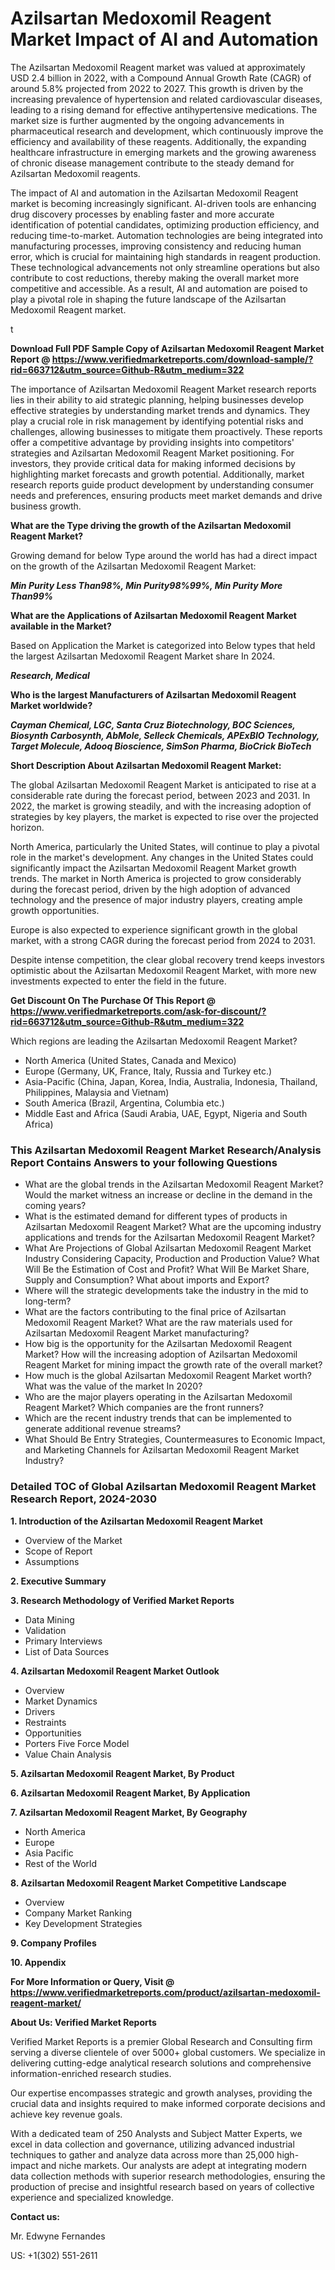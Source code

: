 <meta name="title" content="Global Azilsartan Medoxomil Reagent Market Impact of AI and Automation"><meta name="description" content="The Azilsartan Medoxomil Reagent market was valued at approximately USD 2.4 billion in 2022, with a Compound Annual Growth Rate (CAGR) of around 5.8% projected from 20"><meta name="title" content="Azilsartan Medoxomil Reagent Market Size, Share, Scope, Trends, Growth, Opportunities, Analysis, Forecast"><h1>Azilsartan Medoxomil Reagent Market Impact of AI and Automation</h1><p>The Azilsartan Medoxomil Reagent market was valued at approximately USD 2.4 billion in 2022, with a Compound Annual Growth Rate (CAGR) of around 5.8% projected from 2022 to 2027. This growth is driven by the increasing prevalence of hypertension and related cardiovascular diseases, leading to a rising demand for effective antihypertensive medications. The market size is further augmented by the ongoing advancements in pharmaceutical research and development, which continuously improve the efficiency and availability of these reagents. Additionally, the expanding healthcare infrastructure in emerging markets and the growing awareness of chronic disease management contribute to the steady demand for Azilsartan Medoxomil reagents.</p><p>The impact of AI and automation in the Azilsartan Medoxomil Reagent market is becoming increasingly significant. AI-driven tools are enhancing drug discovery processes by enabling faster and more accurate identification of potential candidates, optimizing production efficiency, and reducing time-to-market. Automation technologies are being integrated into manufacturing processes, improving consistency and reducing human error, which is crucial for maintaining high standards in reagent production. These technological advancements not only streamline operations but also contribute to cost reductions, thereby making the overall market more competitive and accessible. As a result, AI and automation are poised to play a pivotal role in shaping the future landscape of the Azilsartan Medoxomil Reagent market.</p>t</p><p id="" class=""><strong>Download Full PDF Sample Copy of Azilsartan Medoxomil Reagent Market Report @ <a href="https://www.verifiedmarketreports.com/download-sample/?rid=663712&utm_source=Github-R&utm_medium=322" target="_blank">https://www.verifiedmarketreports.com/download-sample/?rid=663712&utm_source=Github-R&utm_medium=322</a></strong></p><p>The importance of&nbsp;Azilsartan Medoxomil Reagent Market research reports lies in their ability to aid strategic planning, helping businesses develop effective strategies by understanding market trends and dynamics. They play a crucial role in risk management by identifying potential risks and challenges, allowing businesses to mitigate them proactively. These reports offer a competitive advantage by providing insights into competitors' strategies and Azilsartan Medoxomil Reagent Market positioning. For investors, they provide critical data for making informed decisions by highlighting market forecasts and growth potential. Additionally, market research reports guide product development by understanding consumer needs and preferences, ensuring products meet market demands and drive business growth.</p><p><strong>What are the&nbsp;Type driving the growth of the Azilsartan Medoxomil Reagent Market?</strong></p><p id="" class="">Growing demand for below Type around the world has had a direct impact on the growth of the Azilsartan Medoxomil Reagent Market:</p><em><strong>Min Purity Less Than98%, Min Purity98%99%, Min Purity More Than99%</strong></em></p><strong>What are the&nbsp;Applications&nbsp;of Azilsartan Medoxomil Reagent Market available in the Market?</strong></p><p id="" class="">Based on Application the Market is categorized into Below types that held the largest Azilsartan Medoxomil Reagent Market share In 2024.</p><em><strong>Research, Medical</strong></em></p><strong>Who is the largest Manufacturers of Azilsartan Medoxomil Reagent Market worldwide?</strong></p><p><em><strong>Cayman Chemical, LGC, Santa Cruz Biotechnology, BOC Sciences, Biosynth Carbosynth, AbMole, Selleck Chemicals, APExBIO Technology, Target Molecule, Adooq Bioscience, SimSon Pharma, BioCrick BioTech</strong></em></p><p id="" class=""><strong>Short Description About Azilsartan Medoxomil Reagent Market:</strong></p><p>The global Azilsartan Medoxomil Reagent Market is anticipated to rise at a considerable rate during the forecast period, between 2023 and 2031. In 2022, the market is growing steadily, and with the increasing adoption of strategies by key players, the market is expected to rise over the projected horizon.</p><p>North America, particularly the United States, will continue to play a pivotal role in the market's development. Any changes in the United States could significantly impact the Azilsartan Medoxomil Reagent Market growth trends. The market in North America is projected to grow considerably during the forecast period, driven by the high adoption of advanced technology and the presence of major industry players, creating ample growth opportunities.</p><p>Europe is also expected to experience significant growth in the global market, with a strong CAGR during the forecast period from 2024 to 2031.</p><p>Despite intense competition, the clear global recovery trend keeps investors optimistic about the Azilsartan Medoxomil Reagent Market, with more new investments expected to enter the field in the future.</p><p id="" class=""><strong>Get Discount On The Purchase Of This Report @ <a href="https://www.verifiedmarketreports.com/ask-for-discount/?rid=663712&utm_source=Github-R&utm_medium=322" target="_blank">https://www.verifiedmarketreports.com/ask-for-discount/?rid=663712&utm_source=Github-R&utm_medium=322</a></strong></p>Which regions are leading the Azilsartan Medoxomil Reagent Market?</p><ul><li>North America (United States, Canada and Mexico)</li><li>Europe (Germany, UK, France, Italy, Russia and Turkey etc.)</li><li>Asia-Pacific (China, Japan, Korea, India, Australia, Indonesia, Thailand, Philippines, Malaysia and Vietnam)</li><li>South America (Brazil, Argentina, Columbia etc.)</li><li>Middle East and Africa (Saudi Arabia, UAE, Egypt, Nigeria and South Africa)</li></ul><h3 id="" class="">This Azilsartan Medoxomil Reagent Market Research/Analysis Report Contains Answers to your following Questions</h3><ul><li>What are the global trends in the Azilsartan Medoxomil Reagent Market? Would the market witness an increase or decline in the demand in the coming years?</li><li>What is the estimated demand for different types of products in Azilsartan Medoxomil Reagent Market? What are the upcoming industry applications and trends for the Azilsartan Medoxomil Reagent Market?</li><li>What Are Projections of Global Azilsartan Medoxomil Reagent Market Industry Considering Capacity, Production and Production Value? What Will Be the Estimation of Cost and Profit? What Will Be Market Share, Supply and Consumption? What about imports and Export?</li><li>Where will the strategic developments take the industry in the mid to long-term?</li><li>What are the factors contributing to the final price of Azilsartan Medoxomil Reagent Market? What are the raw materials used for Azilsartan Medoxomil Reagent Market manufacturing?</li><li>How big is the opportunity for the Azilsartan Medoxomil Reagent Market? How will the increasing adoption of Azilsartan Medoxomil Reagent Market for mining impact the growth rate of the overall market?</li><li>How much is the global Azilsartan Medoxomil Reagent Market worth? What was the value of the market In 2020?</li><li>Who are the major players operating in the Azilsartan Medoxomil Reagent Market? Which companies are the front runners?</li><li>Which are the recent industry trends that can be implemented to generate additional revenue streams?</li><li>What Should Be Entry Strategies, Countermeasures to Economic Impact, and Marketing Channels for Azilsartan Medoxomil Reagent Market Industry?</li></ul><h3 id="" class="">Detailed TOC of Global Azilsartan Medoxomil Reagent Market Research Report, 2024-2030</h3><p id="" class=""><strong>1. Introduction of the Azilsartan Medoxomil Reagent Market</strong></p><ul><li>Overview of the Market</li><li>Scope of Report</li><li>Assumptions</li></ul><p id="" class=""><strong>2. Executive Summary</strong></p><p id="" class=""><strong>3. Research Methodology of Verified Market Reports</strong></p><ul><li>Data Mining</li><li>Validation</li><li>Primary Interviews</li><li>List of Data Sources</li></ul><p id="" class=""><strong>4. Azilsartan Medoxomil Reagent Market Outlook</strong></p><ul><li>Overview</li><li>Market Dynamics</li><li>Drivers</li><li>Restraints</li><li>Opportunities</li><li>Porters Five Force Model</li><li>Value Chain Analysis</li></ul><p id="" class=""><strong>5. Azilsartan Medoxomil Reagent Market, By Product</strong></p><p id="" class=""><strong>6. Azilsartan Medoxomil Reagent Market, By Application</strong></p><p id="" class=""><strong>7. Azilsartan Medoxomil Reagent Market, By Geography</strong></p><ul><li>North America</li><li>Europe</li><li>Asia Pacific</li><li>Rest of the World</li></ul><p id="" class=""><strong>8. Azilsartan Medoxomil Reagent Market Competitive Landscape</strong></p><ul><li>Overview</li><li>Company Market Ranking</li><li>Key Development Strategies</li></ul><p id="" class=""><strong>9. Company Profiles</strong></p><p id="" class=""><strong>10. Appendix</strong></p><p id="" class=""><strong>For More Information or Query, Visit @ <a href="https://www.verifiedmarketreports.com/product/azilsartan-medoxomil-reagent-market/" target="_blank">https://www.verifiedmarketreports.com/product/azilsartan-medoxomil-reagent-market/</a></strong></p><p id="" class=""><strong>About Us: Verified Market Reports</strong></p><p id="" class="">Verified Market Reports is a premier Global Research and Consulting firm serving a diverse clientele of over 5000+ global customers. We specialize in delivering cutting-edge analytical research solutions and comprehensive information-enriched research studies.</p><p id="" class="">Our expertise encompasses strategic and growth analyses, providing the crucial data and insights required to make informed corporate decisions and achieve key revenue goals.</p><p id="" class="">With a dedicated team of 250 Analysts and Subject Matter Experts, we excel in data collection and governance, utilizing advanced industrial techniques to gather and analyze data across more than 25,000 high-impact and niche markets. Our analysts are adept at integrating modern data collection methods with superior research methodologies, ensuring the production of precise and insightful research based on years of collective experience and specialized knowledge.</p><p id="" class=""><strong>Contact us:</strong></p><p id="" class="">Mr. Edwyne Fernandes</p><p id="" class="">US: +1(302) 551-2611</p>